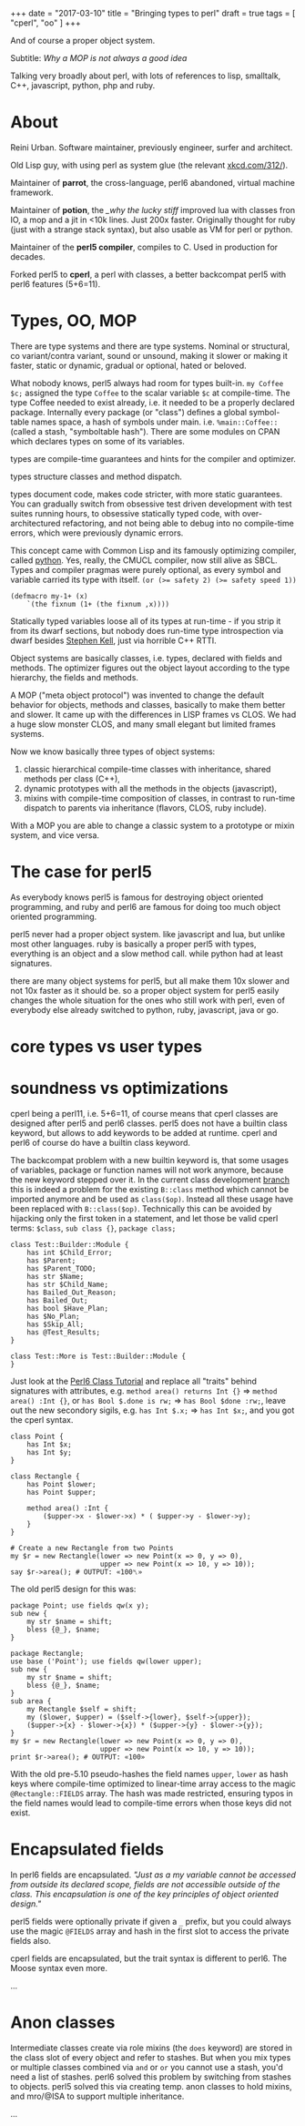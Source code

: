 +++
date = "2017-03-10"
title = "Bringing types to perl"
draft = true
tags = [ "cperl", "oo" ]
+++

And of course a proper object system.

Subtitle: *Why a MOP is not always a good idea*

Talking very broadly about perl, with lots of references to lisp,
smalltalk, C++, javascript, python, php and ruby.

# About

Reini Urban. Software maintainer, previously engineer, surfer and architect.

Old Lisp guy, with using perl as system glue (the relevant
[xkcd.com/312/](https://www.explainxkcd.com/wiki/index.php/312:_With_Apologies_to_Robert_Frost)).

Maintainer of **parrot**, the cross-language, perl6 abandoned, virtual
machine framework.

Maintainer of **potion**, the *_why the lucky stiff* improved lua with
classes fron IO, a mop and a jit in <10k lines. Just 200x
faster. Originally thought for ruby (just with a strange stack
syntax), but also usable as VM for perl or python.

Maintainer of the **perl5 compiler**, compiles to C. Used in production
for decades.

Forked perl5 to **cperl**, a perl with classes, a better backcompat
perl5 with perl6 features (5+6=11).

# Types, OO, MOP

There are type systems and there are type systems.  Nominal or
structural, co variant/contra variant, sound or unsound, making it
slower or making it faster, static or dynamic, gradual or optional,
hated or beloved.

What nobody knows, perl5 always had room for types built-in.
`my Coffee $c;` assigned the type `Coffee` to the scalar variable `$c` at
compile-time. The type Coffee needed to exist already, i.e. it needed
to be a properly declared package. Internally every package (or "class")
defines a global symbol-table names space, a hash of symbols under main.
i.e. `%main::Coffee::` (called a stash, "symboltable hash").
There are some modules on CPAN which declares types on some of its variables.

types are compile-time guarantees and hints for the compiler and optimizer.

types structure classes and method dispatch.

types document code, makes code stricter, with more static
guarantees. You can gradually switch from obsessive test driven
development with test suites running hours, to obsessive statically
typed code, with over-architectured refactoring, and not being able to
debug into no compile-time errors, which were previously dynamic
errors.

This concept came with Common Lisp and its famously optimizing
compiler, called [python](http://www.sbcl.org/manual/#Handling-of-Types).
Yes, really, the CMUCL compiler, now still alive as SBCL. Types and compiler
pragmas were purely optional, as every symbol and variable carried its
type with itself.  `(or (>= safety 2) (>= safety speed 1))`

    (defmacro my-1+ (x)
        `(the fixnum (1+ (the fixnum ,x))))

Statically typed variables loose all of its types at run-time - if you
strip it from its dwarf sections, but nobody does run-time type
introspection via dwarf besides [Stephen Kell](https://www.cl.cam.ac.uk/~srk31/), just via horrible C++
RTTI.

Object systems are basically classes, i.e. types, declared with fields
and methods. The optimizer figures out the object layout according to
the type hierarchy, the fields and methods.

A MOP ("meta object protocol") was invented to change the default
behavior for objects, methods and classes, basically to make them
better and slower.  It came up with the differences in LISP frames vs
CLOS. We had a huge slow monster CLOS, and many small elegant but
limited frames systems.

Now we know basically three types of object systems:
1. classic hierarchical compile-time classes with inheritance,
shared methods per class (C++),
2. dynamic prototypes with all the methods in the objects (javascript),
3. mixins with compile-time composition of classes, in
contrast to run-time dispatch to parents via inheritance (flavors,
CLOS, ruby include).

With a MOP you are able to change a classic system to a prototype or mixin
system, and vice versa.

# The case for perl5

As everybody knows perl5 is famous for destroying object oriented
programming, and ruby and perl6 are famous for doing too much object
oriented programming.

perl5 never had a proper object system. like javascript and lua, but
unlike most other languages. ruby is basically a proper perl5 with
types, everything is an object and a slow method call. while python
had at least signatures.

there are many object systems for perl5, but all make them 10x slower
and not 10x faster as it should be.  so a proper object system for
perl5 easily changes the whole situation for the ones who still work
with perl, even of everybody else already switched to python, ruby,
javascript, java or go.

# core types vs user types



# soundness vs optimizations


cperl being a perl11, i.e. 5+6=11, of course means that cperl classes
are designed after perl5 and perl6 classes. perl5 does not have a
builtin class keyword, but allows to add keywords to be added at
runtime. cperl and perl6 of course do have a builtin class keyword.

The backcompat problem with a new builtin keyword is, that some usages
of variables, package or function names will not work anymore, because
the new keyword stepped over it. In the current class development
[branch](https://github.com/perl11/cperl/commits/featurex/gh16-multi)
this is indeed a problem for the existing `B::class` method which
cannot be imported anymore and be used as `class($op)`. Instead all
these usage have been replaced with `B::class($op)`.
Technically this can be avoided by hijacking only the first token
in a statement, and let those be valid cperl terms:
`$class`, `sub class {}`, `package class;`

    class Test::Builder::Module {
        has int $Child_Error;
        has $Parent;
        has $Parent_TODO;
        has str $Name;
        has str $Child_Name;
        has Bailed_Out_Reason;
        has Bailed_Out;
        has bool $Have_Plan;
        has $No_Plan;
        has $Skip_All;
        has @Test_Results;
    }

    class Test::More is Test::Builder::Module {
    }

Just look at the
[Perl6 Class Tutorial](https://docs.perl6.org/language/classtut) and
replace all "traits" behind signatures with attributes, e.g.  `method
area() returns Int {}` => `method area() :Int {}`, or `has Bool $.done
is rw;` => `has Bool $done :rw;`, leave out the new secondory sigils,
e.g. `has Int $.x;` => `has Int $x;`, and you got the cperl syntax.

    class Point {
        has Int $x;
        has Int $y;
    }
     
    class Rectangle {
        has Point $lower;
        has Point $upper;
     
        method area() :Int {
            ($upper->x - $lower->x) * ( $upper->y - $lower->y);
        }
    }
 
    # Create a new Rectangle from two Points
    my $r = new Rectangle(lower => new Point(x => 0, y => 0),
                          upper => new Point(x => 10, y => 10));
    say $r->area(); # OUTPUT: «100␤» 

The old perl5 design for this was:

    package Point; use fields qw(x y);
    sub new {
        my str $name = shift;
        bless {@_}, $name;
    }
    
    package Rectangle;
    use base ('Point'); use fields qw(lower upper);
    sub new {
        my str $name = shift;
        bless {@_}, $name;
    }
    sub area {
        my Rectangle $self = shift;
        my ($lower, $upper) = ($self->{lower}, $self->{upper});
        ($upper->{x} - $lower->{x}) * ($upper->{y} - $lower->{y});
    }
    my $r = new Rectangle(lower => new Point(x => 0, y => 0),
                          upper => new Point(x => 10, y => 10));
    print $r->area(); # OUTPUT: «100» 

With the old pre-5.10 pseudo-hashes the field names `upper`, `lower`
as hash keys where compile-time optimized to linear-time array access
to the magic `@Rectangle::FIELDS` array.  The hash was made restricted,
ensuring typos in the field names would lead to compile-time errors
when those keys did not exist.

# Encapsulated fields

In perl6 fields are encapsulated. *"Just as a my variable cannot be
accessed from outside its declared scope, fields are not accessible
outside of the class. This encapsulation is one of the key principles
of object oriented design."*

perl5 fields were optionally private if given a `_` prefix, but you
could always use the magic `@FIELDS` array and hash in the first slot
to access the private fields also.

cperl fields are encapsulated, but the trait syntax is different to perl6.
The Moose syntax even more.

...

# Anon classes

Intermediate classes create via role mixins (the `does` keyword) are
stored in the class slot of every object and refer to stashes.
But when you mix types or multiple classes combined via `and` or
`or` you cannot use a stash, you'd need a list of stashes.
perl6 solved this problem by switching from stashes to objects.
perl5 solved this via creating temp. anon classes to hold mixins, and
mro/@ISA to support multiple inheritance.

...
